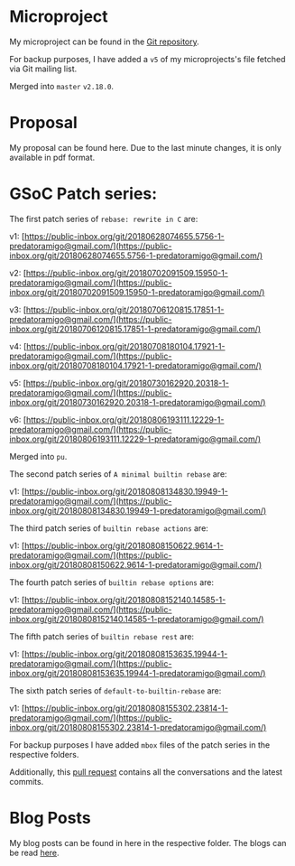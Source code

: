 # Microproject

My microproject can be found in the [Git repository](https://github.com/git/git/commit/a4d4e32a700df92ca576ce89110c075b8ce6da75).

For backup purposes, I have added a `v5` of my microprojects's file fetched via Git mailing list.

Merged into `master` `v2.18.0`.

# Proposal

My proposal can be found here. Due to the last minute changes, it is only available in pdf format.

# GSoC Patch series:

The first patch series of `rebase: rewrite in C` are:

v1: [https://public-inbox.org/git/20180628074655.5756-1-predatoramigo@gmail.com/](https://public-inbox.org/git/20180628074655.5756-1-predatoramigo@gmail.com/)

v2: [https://public-inbox.org/git/20180702091509.15950-1-predatoramigo@gmail.com/](https://public-inbox.org/git/20180702091509.15950-1-predatoramigo@gmail.com/)

v3: [https://public-inbox.org/git/20180706120815.17851-1-predatoramigo@gmail.com/](https://public-inbox.org/git/20180706120815.17851-1-predatoramigo@gmail.com/)

v4: [https://public-inbox.org/git/20180708180104.17921-1-predatoramigo@gmail.com/](https://public-inbox.org/git/20180708180104.17921-1-predatoramigo@gmail.com/)

v5: [https://public-inbox.org/git/20180730162920.20318-1-predatoramigo@gmail.com/](https://public-inbox.org/git/20180730162920.20318-1-predatoramigo@gmail.com/)

v6: [https://public-inbox.org/git/20180806193111.12229-1-predatoramigo@gmail.com/](https://public-inbox.org/git/20180806193111.12229-1-predatoramigo@gmail.com/)

Merged into `pu`.

The second patch series of `A minimal builtin rebase` are:

v1: [https://public-inbox.org/git/20180808134830.19949-1-predatoramigo@gmail.com/](https://public-inbox.org/git/20180808134830.19949-1-predatoramigo@gmail.com/)

The third patch series of `builtin rebase actions` are:

v1: [https://public-inbox.org/git/20180808150622.9614-1-predatoramigo@gmail.com/](https://public-inbox.org/git/20180808150622.9614-1-predatoramigo@gmail.com/)

The fourth patch series of `builtin rebase options` are:

v1: [https://public-inbox.org/git/20180808152140.14585-1-predatoramigo@gmail.com/](https://public-inbox.org/git/20180808152140.14585-1-predatoramigo@gmail.com/)

The fifth patch series of `builtin rebase rest` are:

v1: [https://public-inbox.org/git/20180808153635.19944-1-predatoramigo@gmail.com/](https://public-inbox.org/git/20180808153635.19944-1-predatoramigo@gmail.com/)

The sixth patch series of `default-to-builtin-rebase` are:

v1: [https://public-inbox.org/git/20180808155302.23814-1-predatoramigo@gmail.com/](https://public-inbox.org/git/20180808155302.23814-1-predatoramigo@gmail.com/)

For backup purposes I have added `mbox` files of the patch series in the respective folders.

Additionally, this [pull request](https://github.com/git/git/pull/505/) contains all the conversations and the latest commits.

# Blog Posts

My blog posts can be found in here in the respective folder. The blogs can be read [here](https://prertik.github.io/categories/git/).